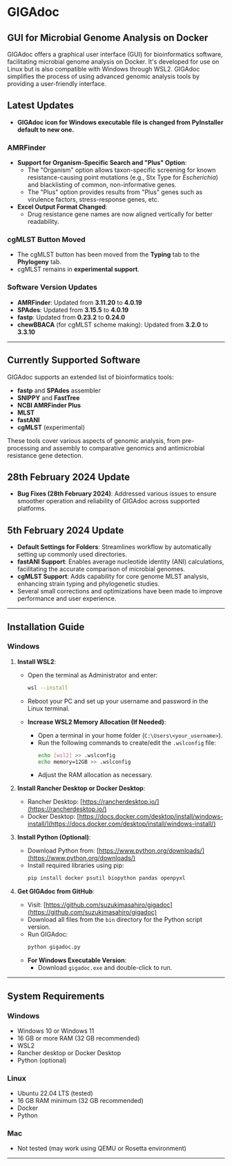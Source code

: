 # GIGAdoc

## GUI for Microbial Genome Analysis on Docker

GIGAdoc offers a graphical user interface (GUI) for bioinformatics software, facilitating microbial genome analysis on Docker. It's developed for use on Linux but is also compatible with Windows through WSL2. GIGAdoc simplifies the process of using advanced genomic analysis tools by providing a user-friendly interface.

## Latest Updates
- **GIGAdoc icon for Windows executable file is changed from PyInstaller default to new one.**

### **AMRFinder**
- **Support for Organism-Specific Search and "Plus" Option**:
  - The "Organism" option allows taxon-specific screening for known resistance-causing point mutations (e.g., Stx Type for *Escherichia*) and blacklisting of common, non-informative genes.
  - The "Plus" option provides results from "Plus" genes such as virulence factors, stress-response genes, etc.
- **Excel Output Format Changed**:
  - Drug resistance gene names are now aligned vertically for better readability.

### **cgMLST Button Moved**
- The cgMLST button has been moved from the **Typing** tab to the **Phylogeny** tab.
- cgMLST remains in **experimental support**.

### **Software Version Updates**
- **AMRFinder**: Updated from **3.11.20** to **4.0.19**
- **SPAdes**: Updated from **3.15.5** to **4.0.19**
- **fastp**: Updated from **0.23.2** to **0.24.0**
- **chewBBACA** (for cgMLST scheme making): Updated from **3.2.0** to **3.3.10**

---

## Currently Supported Software

GIGAdoc supports an extended list of bioinformatics tools:

- **fastp** and **SPAdes** assembler
- **SNIPPY** and **FastTree**
- **NCBI AMRFinder Plus**
- **MLST**
- **fastANI**
- **cgMLST** (experimental)

These tools cover various aspects of genomic analysis, from pre-processing and assembly to comparative genomics and antimicrobial resistance gene detection.

## 28th February 2024 Update

- **Bug Fixes (28th February 2024)**: Addressed various issues to ensure smoother operation and reliability of GIGAdoc across supported platforms.

## 5th February 2024 Update

- **Default Settings for Folders**: Streamlines workflow by automatically setting up commonly used directories.
- **fastANI Support**: Enables average nucleotide identity (ANI) calculations, facilitating the accurate comparison of microbial genomes.
- **cgMLST Support**: Adds capability for core genome MLST analysis, enhancing strain typing and phylogenetic studies.
- Several small corrections and optimizations have been made to improve performance and user experience.

---

## Installation Guide

### **Windows**
1. **Install WSL2**:
   - Open the terminal as Administrator and enter:
     ```sh
     wsl --install
     ```
   - Reboot your PC and set up your username and password in the Linux terminal.

   - **Increase WSL2 Memory Allocation (If Needed)**:
     - Open a terminal in your home folder (`C:\Users\<your_username>`).
     - Run the following commands to create/edit the `.wslconfig` file:
       ```sh
       echo [wsl2] >> .wslconfig
       echo memory=12GB >> .wslconfig
       ```
     - Adjust the RAM allocation as necessary.

2. **Install Rancher Desktop or Docker Desktop**:
   - Rancher Desktop: [https://rancherdesktop.io/](https://rancherdesktop.io/)
   - Docker Desktop: [https://docs.docker.com/desktop/install/windows-install/](https://docs.docker.com/desktop/install/windows-install/)

3. **Install Python (Optional)**:
   - Download Python from: [https://www.python.org/downloads/](https://www.python.org/downloads/)
   - Install required libraries using pip:
     ```sh
     pip install docker psutil biopython pandas openpyxl
     ```

4. **Get GIGAdoc from GitHub**:
   - Visit: [https://github.com/suzukimasahiro/gigadoc](https://github.com/suzukimasahiro/gigadoc)
   - Download all files from the `bin` directory for the Python script version.
   - Run GIGAdoc:
     ```sh
     python gigadoc.py
     ```
   - **For Windows Executable Version**:
     - Download `gigadoc.exe` and double-click to run.

---

## **System Requirements**

### **Windows**
- Windows 10 or Windows 11
- 16 GB or more RAM (32 GB recommended)
- WSL2
- Rancher desktop or Docker Desktop
- Python (optional)

### **Linux**
- Ubuntu 22.04 LTS (tested)
- 16 GB RAM minimum (32 GB recommended)
- Docker
- Python

### **Mac**
- Not tested (may work using QEMU or Rosetta environment)

---

